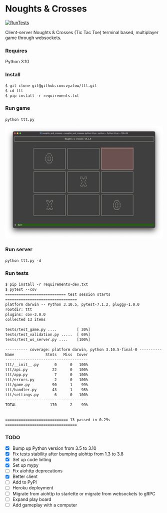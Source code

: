 # Noughts & Crosses

[![RunTests](https://github.com/vyalovvldmr/ttt/actions/workflows/run_tests.yml/badge.svg)](https://github.com/vyalovvldmr/ttt/actions/workflows/run_tests.yml)

Client-server Noughts & Crosses (Tic Tac Toe) terminal based, multiplayer game through websockets.

### Requires

Python 3.10

### Install

```
$ git clone git@github.com:vyalow/ttt.git
$ cd ttt
$ pip install -r requirements.txt
```

### Run game

`python ttt.py`

![TUI screenshot](screen.png)

### Run server

`python ttt.py -d`

### Run tests

```
$ pip install -r requirements-dev.txt
$ pytest --cov
=========================== test session starts ================================
platform darwin -- Python 3.10.5, pytest-7.1.2, pluggy-1.0.0
rootdir: ttt
plugins: cov-3.0.0
collected 13 items                    

tests/test_game.py ....         [ 30%]
tests/test_validation.py .....  [ 69%]
tests/test_ws_server.py ....    [100%]

---------- coverage: platform darwin, python 3.10.5-final-0 ----------
Name              Stmts   Miss  Cover
-------------------------------------
ttt/__init__.py       0      0   100%
ttt/api.py           22      0   100%
ttt/app.py            7      0   100%
ttt/errors.py         2      0   100%
ttt/game.py          90      1    99%
ttt/handler.py       43      1    98%
ttt/settings.py       6      0   100%
-------------------------------------
TOTAL               170      2    99%


============================ 13 passed in 0.29s ================================
```

### TODO

- [x] Bump up Python version from 3.5 to 3.10
- [x] Fix tests stability after bumping aiohttp from 1.3 to 3.8
- [x] Set up code linting
- [x] Set up mypy
- [ ] Fix aiohttp deprecations
- [x] Better client
- [ ] Add to PyPI
- [ ] Heroku deployment
- [ ] Migrate from aiohttp to starlette or migrate from websockets to gRPC
- [ ] Expand play board
- [ ] Add gameplay with a computer
